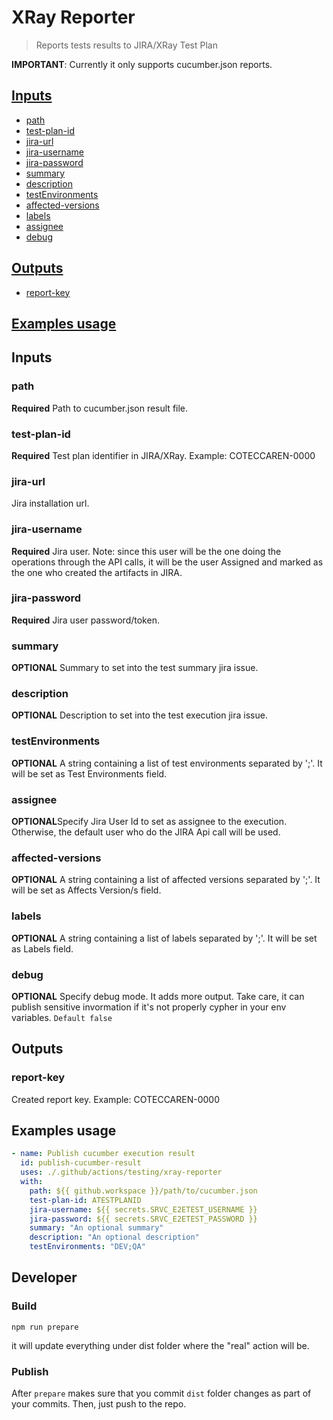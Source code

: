 # XRay Reporter

> Reports tests results to JIRA/XRay Test Plan

**IMPORTANT**: Currently it only supports cucumber.json reports.

## [Inputs](#inputs)

- [path](#path)
- [test-plan-id](#test-plan-id)
- [jira-url](#jira-url)
- [jira-username](#jira-username)
- [jira-password](#jira-password)
- [summary](#summary)
- [description](#description)
- [testEnvironments](#testenvironments)
- [affected-versions](#affected-versions)
- [labels](#labels)
- [assignee](#assignee)
- [debug](#debug)

## [Outputs](#outputs)

- [report-key](#report-key)

## [Examples usage](#examples)

<h2 style="font-weight: bold" id="inputs">Inputs</h2>

<h3 style="font-weight: bold" id="path">path</h3>

**Required** Path to cucumber.json result file.

<h3 style="font-weight: bold" id="test-plan-id">test-plan-id</h3>

**Required** Test plan identifier in JIRA/XRay. Example: COTECCAREN-0000

<h3 style="font-weight: bold" id="jira-url">jira-url</h3>

Jira installation url.

<h3 style="font-weight: bold" id="jira-username">jira-username</h3>

**Required** Jira user. Note: since this user will be the one doing the operations through the API calls, it will be the user Assigned and marked as the one who created the artifacts in JIRA.

<h3 style="font-weight: bold" id="jira-password">jira-password</h3>

**Required** Jira user password/token.

<h3 style="font-weight: bold" id="summary">summary</h3>

**OPTIONAL** Summary to set into the test summary jira issue.

<h3 style="font-weight: bold" id="description">description</h3>

**OPTIONAL** Description to set into the test execution jira issue.

<h3 style="font-weight: bold" id="testEnvironments">testEnvironments</h3>

**OPTIONAL** A string containing a list of test environments separated by ';'. It will be set as Test Environments field.

<h3 style="font-weight: bold" id="assignee">assignee</h3>

**OPTIONAL**Specify Jira User Id to set as assignee to the execution. Otherwise, the default user who do the JIRA Api call will be used.

<h3 style="font-weight: bold" id="affected-versions">affected-versions</h3>

**OPTIONAL** A string containing a list of affected versions separated by ';'. It will be set as Affects Version/s field.

<h3 style="font-weight: bold" id="labels">labels</h3>

**OPTIONAL** A string containing a list of labels separated by ';'. It will be set as Labels field.

<h3 style="font-weight: bold" id="debug">debug</h3>

**OPTIONAL** Specify debug mode. It adds more output. Take care, it can publish sensitive invormation if it's not properly cypher in your env variables. `Default false`

<h2 style="font-weight: bold" id="outputs">Outputs</h2>

<h3 style="font-weight: bold" id="report-key">report-key</h3>

Created report key. Example: COTECCAREN-0000

<h2 style="font-weight: bold" id="examples">Examples usage</h2>

```yaml
- name: Publish cucumber execution result
  id: publish-cucumber-result
  uses: ./.github/actions/testing/xray-reporter
  with:
    path: ${{ github.workspace }}/path/to/cucumber.json
    test-plan-id: ATESTPLANID
    jira-username: ${{ secrets.SRVC_E2ETEST_USERNAME }}
    jira-password: ${{ secrets.SRVC_E2ETEST_PASSWORD }}
    summary: "An optional summary"
    description: "An optional description"
    testEnvironments: "DEV;QA"
```

## Developer

### Build

```shell
npm run prepare
```
it will update everything under dist folder where the "real" action will be.

### Publish

After `prepare` makes sure that you commit `dist` folder changes as part of your commits. Then, just push to the repo.
